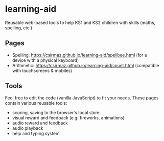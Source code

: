 # learning-aid

Reusable web-based tools to help KS1 and KS2 children with skills (maths, spelling, etc.)

## Pages

- Spelling: https://csirmaz.github.io/learning-aid/spellbee.html (for a device with a physical keyboard)
- Arithmetic: https://csirmaz.github.io/learning-aid/count.html (compatible with touchscreens & mobiles)

## Tools

Feel free to edit the code (vanilla JavaScript) to fit your needs.
These pages contain various reusable tools:

- scoring, saving to the browser's local store
- visual reward and feedback (e.g. fireworks, animations)
- audio reward and feedback
- audio playback
- help and typing system

